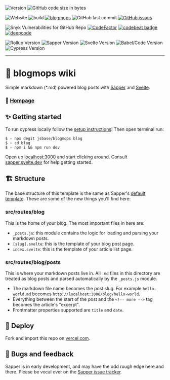 ![Version](https://img.shields.io/github/package-json/v/blogmops/blogmops/master?color=violet&label=stable)
![GitHub code size in bytes](https://img.shields.io/github/languages/code-size/blogmops/blogmops?label=size&color=violet)

![Website](https://img.shields.io/website?down_color=%23e60a33&down_message=offline&up_color=%2315c11a&up_message=online&url=https%3A%2F%2Fimg.shields.io%2Fwebsite%2Fhttp%2Fblogmops.vercel.app.svg)
![build](https://github.com/blogmops/blogmops/workflows/build/badge.svg)
[![blogmops](https://img.shields.io/endpoint?url=https://dashboard.cypress.io/badge/detailed/yzmnzn/preview&style=flat&logo=cypress)](https://dashboard.cypress.io/projects/yzmnzn/runs)
![GitHub last commit](https://img.shields.io/github/last-commit/blogmops/blogmops)
[![GitHub issues](https://img.shields.io/github/issues/blogmops/blogmops)](https://github.com/jsbase/blogmops/blogmops)

![Snyk Vulnerabilities for GitHub Repo](https://img.shields.io/snyk/vulnerabilities/github/blogmops/blogmops)
[![CodeFactor](https://www.codefactor.io/repository/github/blogmops/blogmops/badge)](https://www.codefactor.io/repository/github/blogmops/blogmops)
[![codebeat badge](https://codebeat.co/badges/32933d2d-df84-4e7f-bc10-2bd7c4747a5b)](https://codebeat.co/projects/github-com-blogmops-blogmops-master)
[![deepcode](https://www.deepcode.ai/api/gh/badge?key=eyJhbGciOiJIUzI1NiIsInR5cCI6IkpXVCJ9.eyJwbGF0Zm9ybTEiOiJnaCIsIm93bmVyMSI6ImpzYmFzZSIsInJlcG8xIjoidHViaWRvIiwiaW5jbHVkZUxpbnQiOmZhbHNlLCJhdXRob3JJZCI6MjE3ODksImlhdCI6MTU5ODIyNTI1M30.bnX81JF0wxEpzZVSCFYHcX0Y9moTk-aO1AumiZcrqaM)](https://www.deepcode.ai/app/gh/jsbase/tubido/_/dashboard?utm_content=gh%2Fjsbase%2Ftubido)

![Rollup Version](https://img.shields.io/github/package-json/dependency-version/blogmops/blogmops/dev/rollup)
![Sapper Version](https://img.shields.io/github/package-json/dependency-version/blogmops/blogmops/dev/sapper)
![Svelte Version](https://img.shields.io/github/package-json/dependency-version/blogmops/blogmops/dev/svelte)
![Babel/Code Version](https://img.shields.io/github/package-json/dependency-version/blogmops/blogmops/dev/@babel/core)
![Cypress Version](https://img.shields.io/github/package-json/dependency-version/blogmops/blogmops/dev/cypress)

---

# 🧾 blogmops wiki

Simple markdown (*.md) powered blog posts with [Sapper](https://github.com/sveltejs/sapper) and [Svelte](https://github.com/sveltejs/svelte).

### 🧷 [Hompage](https://blogmops.vercel.app/)

## ✨ Getting started

To run cypress locally follow the [setup instructions](https://cypress.io)!
Then open terminal run:

```shell
$ › npx degit jsbase/blogmops blog
$ › cd blog
$ › npm i && npm run dev
```

Open up [localhost:3000](http://localhost:3000) and start clicking around.
Consult [sapper.svelte.dev](https://sapper.svelte.dev) for help getting started.


## 🏗 Structure

The base structure of this template is the same as Sapper's [default template](https://github.com/sveltejs/sapper-template/). These are some of the new things you'll find here:

### src/routes/blog

This is the home of your blog. The most important files in here are:

- `_posts.js`: this module contains the logic for loading and parsing your markdown posts.
- `[slug].svelte`: this is the template of your blog post page.
- `index.svelte`: this is the template of your article list page.

### src/routes/blog/posts

This is where your markdown posts live in. All `.md` files in this directory are treated as blog posts and parsed automatically by the `_posts.js` module.

- The markdown file name becomes the post slug. For example `hello-world.md` becomes `http://localhost:3000/blog/hello-world`.
- Everything between the start of the post and the `<!-- more -->` tag becomes the article's "excerpt".
- Frontmatter properties supported are `title` and `date`.


## 🚀 Deploy

Fork and import this repo on [vercel.com](https://www.vercel.com/).

## 🐛 Bugs and feedback

Sapper is in early development, and may have the odd rough edge here and there. Please be vocal over on the [Sapper issue tracker](https://github.com/sveltejs/sapper/issues).
